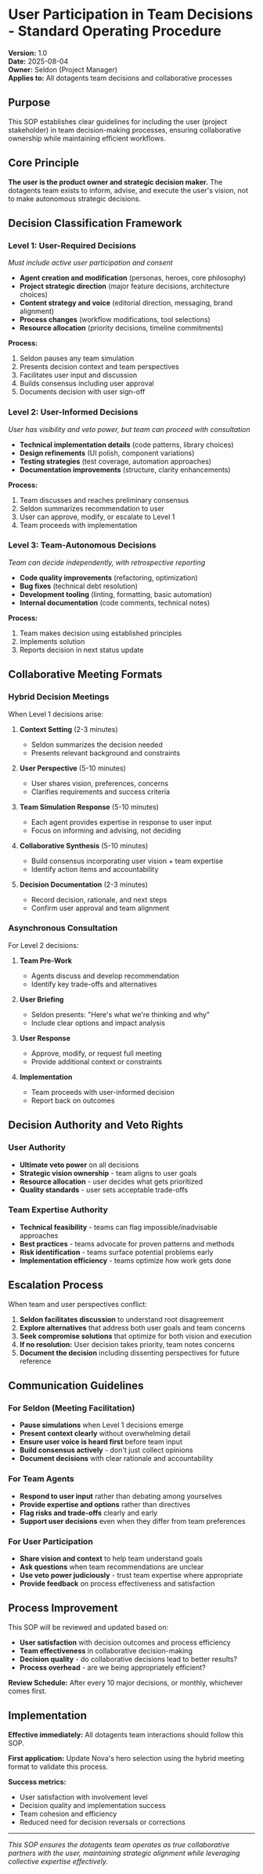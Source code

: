 # User Participation in Team Decisions - Standard Operating Procedure

**Version:** 1.0  
**Date:** 2025-08-04  
**Owner:** Seldon (Project Manager)  
**Applies to:** All dotagents team decisions and collaborative processes

## Purpose

This SOP establishes clear guidelines for including the user (project stakeholder) in team decision-making processes, ensuring collaborative ownership while maintaining efficient workflows.

## Core Principle

**The user is the product owner and strategic decision maker.** The dotagents team exists to inform, advise, and execute the user's vision, not to make autonomous strategic decisions.

## Decision Classification Framework

### **Level 1: User-Required Decisions**
*Must include active user participation and consent*

- **Agent creation and modification** (personas, heroes, core philosophy)
- **Project strategic direction** (major feature decisions, architecture choices)
- **Content strategy and voice** (editorial direction, messaging, brand alignment)
- **Process changes** (workflow modifications, tool selections)
- **Resource allocation** (priority decisions, timeline commitments)

**Process:** 
1. Seldon pauses any team simulation
2. Presents decision context and team perspectives 
3. Facilitates user input and discussion
4. Builds consensus including user approval
5. Documents decision with user sign-off

### **Level 2: User-Informed Decisions**
*User has visibility and veto power, but team can proceed with consultation*

- **Technical implementation details** (code patterns, library choices)
- **Design refinements** (UI polish, component variations)
- **Testing strategies** (test coverage, automation approaches)
- **Documentation improvements** (structure, clarity enhancements)

**Process:**
1. Team discusses and reaches preliminary consensus
2. Seldon summarizes recommendation to user
3. User can approve, modify, or escalate to Level 1
4. Team proceeds with implementation

### **Level 3: Team-Autonomous Decisions**
*Team can decide independently, with retrospective reporting*

- **Code quality improvements** (refactoring, optimization)
- **Bug fixes** (technical debt resolution)
- **Development tooling** (linting, formatting, basic automation)
- **Internal documentation** (code comments, technical notes)

**Process:**
1. Team makes decision using established principles
2. Implements solution
3. Reports decision in next status update

## Collaborative Meeting Formats

### **Hybrid Decision Meetings**

When Level 1 decisions arise:

1. **Context Setting** (2-3 minutes)
   - Seldon summarizes the decision needed
   - Presents relevant background and constraints
   
2. **User Perspective** (5-10 minutes)
   - User shares vision, preferences, concerns
   - Clarifies requirements and success criteria
   
3. **Team Simulation Response** (5-10 minutes)
   - Each agent provides expertise in response to user input
   - Focus on informing and advising, not deciding
   
4. **Collaborative Synthesis** (5-10 minutes)
   - Build consensus incorporating user vision + team expertise
   - Identify action items and accountability
   
5. **Decision Documentation** (2-3 minutes)
   - Record decision, rationale, and next steps
   - Confirm user approval and team alignment

### **Asynchronous Consultation**

For Level 2 decisions:

1. **Team Pre-Work**
   - Agents discuss and develop recommendation
   - Identify key trade-offs and alternatives
   
2. **User Briefing**
   - Seldon presents: "Here's what we're thinking and why"
   - Include clear options and impact analysis
   
3. **User Response**
   - Approve, modify, or request full meeting
   - Provide additional context or constraints
   
4. **Implementation**
   - Team proceeds with user-informed decision
   - Report back on outcomes

## Decision Authority and Veto Rights

### **User Authority**
- **Ultimate veto power** on all decisions
- **Strategic vision ownership** - team aligns to user goals
- **Resource allocation** - user decides what gets prioritized
- **Quality standards** - user sets acceptable trade-offs

### **Team Expertise Authority**
- **Technical feasibility** - teams can flag impossible/inadvisable approaches
- **Best practices** - teams advocate for proven patterns and methods
- **Risk identification** - teams surface potential problems early
- **Implementation efficiency** - teams optimize how work gets done

## Escalation Process

When team and user perspectives conflict:

1. **Seldon facilitates discussion** to understand root disagreement
2. **Explore alternatives** that address both user goals and team concerns  
3. **Seek compromise solutions** that optimize for both vision and execution
4. **If no resolution:** User decision takes priority, team notes concerns
5. **Document the decision** including dissenting perspectives for future reference

## Communication Guidelines

### **For Seldon (Meeting Facilitation)**
- **Pause simulations** when Level 1 decisions emerge
- **Present context clearly** without overwhelming detail
- **Ensure user voice is heard first** before team input
- **Build consensus actively** - don't just collect opinions
- **Document decisions** with clear rationale and accountability

### **For Team Agents**
- **Respond to user input** rather than debating among yourselves
- **Provide expertise and options** rather than directives
- **Flag risks and trade-offs** clearly and early
- **Support user decisions** even when they differ from team preferences

### **For User Participation**
- **Share vision and context** to help team understand goals
- **Ask questions** when team recommendations are unclear
- **Use veto power judiciously** - trust team expertise where appropriate
- **Provide feedback** on process effectiveness and satisfaction

## Process Improvement

This SOP will be reviewed and updated based on:
- **User satisfaction** with decision outcomes and process efficiency
- **Team effectiveness** in collaborative decision-making
- **Decision quality** - do collaborative decisions lead to better results?
- **Process overhead** - are we being appropriately efficient?

**Review Schedule:** After every 10 major decisions, or monthly, whichever comes first.

## Implementation

**Effective immediately:** All dotagents team interactions should follow this SOP.

**First application:** Update Nova's hero selection using the hybrid meeting format to validate this process.

**Success metrics:** 
- User satisfaction with involvement level
- Decision quality and implementation success
- Team cohesion and efficiency
- Reduced need for decision reversals or corrections

---

*This SOP ensures the dotagents team operates as true collaborative partners with the user, maintaining strategic alignment while leveraging collective expertise effectively.*